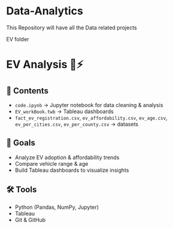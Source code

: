 # Data-Analytics
This Repository will have all the Data related projects



EV folder
# EV Analysis 🚗⚡

## 📂 Contents
- `code.ipynb` → Jupyter notebook for data cleaning & analysis
- `EV_workBook.twb` → Tableau dashboards
- `fact_ev_registration.csv`, `ev_affordability.csv`, `ev_age.csv`, `ev_per_cities.csv`, `ev_per_county.csv` → datasets

## 🎯 Goals
- Analyze EV adoption & affordability trends
- Compare vehicle range & age
- Build Tableau dashboards to visualize insights

## 🛠 Tools
- Python (Pandas, NumPy, Jupyter)
- Tableau
- Git & GitHub
